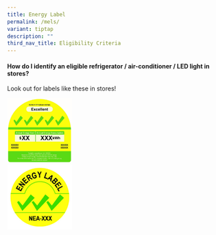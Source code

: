 ```yaml
---
title: Energy Label
permalink: /mels/
variant: tiptap
description: ""
third_nav_title: Eligibility Criteria
---
```

<h4><strong>How do I identify an eligible refrigerator / air-conditioner / LED light in stores?</strong>&nbsp;</h4>
<p>Look out for labels like these in stores!</p>
<p></p>
<div class="isomer-image-wrapper">
<img style="width: 30%;" height="auto" width="100%" alt="" src="/images/Labels/mels.jpg">
</div>
<div class="isomer-image-wrapper">
<img style="width: 30%;" height="auto" width="100%" alt="" src="/images/Labels/150105___Lighting_Label_3_Tick.jpg">
</div>
<p></p>